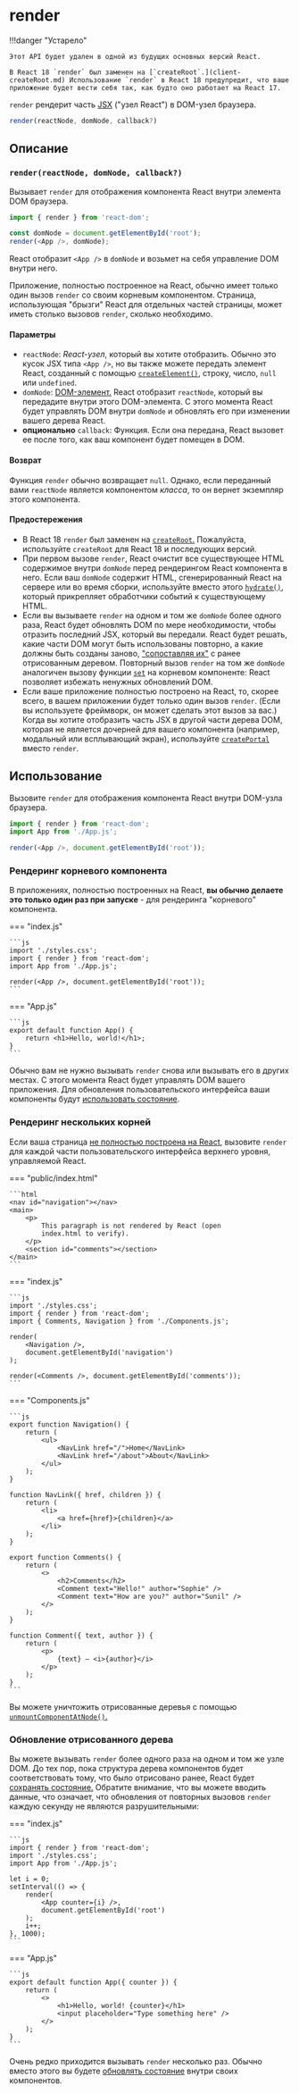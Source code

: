 # render

!!!danger "Устарело"

    Этот API будет удален в одной из будущих основных версий React.

    В React 18 `render` был заменен на [`createRoot`.](client-createRoot.md) Использование `render` в React 18 предупредит, что ваше приложение будет вести себя так, как будто оно работает на React 17.

`render` рендерит часть [JSX](../learn/writing-markup-with-jsx.md) ("узел React") в DOM-узел браузера.

```js
render(reactNode, domNode, callback?)
```

## Описание

### `render(reactNode, domNode, callback?)`

Вызывает `render` для отображения компонента React внутри элемента DOM браузера.

```js
import { render } from 'react-dom';

const domNode = document.getElementById('root');
render(<App />, domNode);
```

React отобразит `<App />` в `domNode` и возьмет на себя управление DOM внутри него.

Приложение, полностью построенное на React, обычно имеет только один вызов `render` со своим корневым компонентом. Страница, использующая "брызги" React для отдельных частей страницы, может иметь столько вызовов `render`, сколько необходимо.

#### Параметры

-   `reactNode`: _React-узел_, который вы хотите отобразить. Обычно это кусок JSX типа `<App />`, но вы также можете передать элемент React, созданный с помощью [`createElement()`](createElement.md), строку, число, `null` или `undefined`.
-   `domNode`: [DOM-элемент.](https://developer.mozilla.org/docs/Web/API/Element) React отобразит `reactNode`, который вы передадите внутри этого DOM-элемента. С этого момента React будет управлять DOM внутри `domNode` и обновлять его при изменении вашего дерева React.
-   **опционально** `callback`: Функция. Если она передана, React вызовет ее после того, как ваш компонент будет помещен в DOM.

#### Возврат

Функция `render` обычно возвращает `null`. Однако, если переданный вами `reactNode` является компонентом _класса_, то он вернет экземпляр этого компонента.

#### Предостережения

-   В React 18 `render` был заменен на [`createRoot`.](client-createRoot.md) Пожалуйста, используйте `createRoot` для React 18 и последующих версий.
-   При первом вызове `render`, React очистит все существующее HTML содержимое внутри `domNode` перед рендерингом React компонента в него. Если ваш `domNode` содержит HTML, сгенерированный React на сервере или во время сборки, используйте вместо этого [`hydrate()`](hydrate.md), который прикрепляет обработчики событий к существующему HTML.
-   Если вы вызываете `render` на одном и том же `domNode` более одного раза, React будет обновлять DOM по мере необходимости, чтобы отразить последний JSX, который вы передали. React будет решать, какие части DOM могут быть использованы повторно, а какие должны быть созданы заново, ["сопоставляя их"](../learn/preserving-and-resetting-state.md) с ранее отрисованным деревом. Повторный вызов `render` на том же `domNode` аналогичен вызову функции [`set`](useState.md#setstate) на корневом компоненте: React позволяет избежать ненужных обновлений DOM.
-   Если ваше приложение полностью построено на React, то, скорее всего, в вашем приложении будет только один вызов `render`. (Если вы используете фреймворк, он может сделать этот вызов за вас.) Когда вы хотите отобразить часть JSX в другой части дерева DOM, которая не является дочерней для вашего компонента (например, модальный или всплывающий экран), используйте [`createPortal`](createPortal.md) вместо `render`.

## Использование

Вызовите `render` для отображения компонента React внутри DOM-узла браузера.

```js
import { render } from 'react-dom';
import App from './App.js';

render(<App />, document.getElementById('root'));
```

### Рендеринг корневого компонента

В приложениях, полностью построенных на React, **вы обычно делаете это только один раз при запуске** - для рендеринга "корневого" компонента.

=== "index.js"

    ```js
    import './styles.css';
    import { render } from 'react-dom';
    import App from './App.js';

    render(<App />, document.getElementById('root'));
    ```

=== "App.js"

    ```js
    export default function App() {
    	return <h1>Hello, world!</h1>;
    }
    ```

Обычно вам не нужно вызывать `render` снова или вызывать его в других местах. С этого момента React будет управлять DOM вашего приложения. Для обновления пользовательского интерфейса ваши компоненты будут [использовать состояние](useState.md).

### Рендеринг нескольких корней

Если ваша страница [не полностью построена на React](../learn/add-react-to-an-existing-project.md#using-react-for-a-part-of-your-existing-page), вызовите `render` для каждой части пользовательского интерфейса верхнего уровня, управляемой React.

=== "public/index.html"

    ```html
    <nav id="navigation"></nav>
    <main>
    	<p>
    		This paragraph is not rendered by React (open
    		index.html to verify).
    	</p>
    	<section id="comments"></section>
    </main>
    ```

=== "index.js"

    ```js
    import './styles.css';
    import { render } from 'react-dom';
    import { Comments, Navigation } from './Components.js';

    render(
    	<Navigation />,
    	document.getElementById('navigation')
    );

    render(<Comments />, document.getElementById('comments'));
    ```

=== "Components.js"

    ```js
    export function Navigation() {
    	return (
    		<ul>
    			<NavLink href="/">Home</NavLink>
    			<NavLink href="/about">About</NavLink>
    		</ul>
    	);
    }

    function NavLink({ href, children }) {
    	return (
    		<li>
    			<a href={href}>{children}</a>
    		</li>
    	);
    }

    export function Comments() {
    	return (
    		<>
    			<h2>Comments</h2>
    			<Comment text="Hello!" author="Sophie" />
    			<Comment text="How are you?" author="Sunil" />
    		</>
    	);
    }

    function Comment({ text, author }) {
    	return (
    		<p>
    			{text} — <i>{author}</i>
    		</p>
    	);
    }
    ```

Вы можете уничтожить отрисованные деревья с помощью [`unmountComponentAtNode()`.](unmountComponentAtNode.md)

### Обновление отрисованного дерева

Вы можете вызывать `render` более одного раза на одном и том же узле DOM. До тех пор, пока структура дерева компонентов будет соответствовать тому, что было отрисовано ранее, React будет [сохранять состояние.](../learn/preserving-and-resetting-state.md) Обратите внимание, что вы можете вводить данные, что означает, что обновления от повторных вызовов `render` каждую секунду не являются разрушительными:

=== "index.js"

    ```js
    import { render } from 'react-dom';
    import './styles.css';
    import App from './App.js';

    let i = 0;
    setInterval(() => {
    	render(
    		<App counter={i} />,
    		document.getElementById('root')
    	);
    	i++;
    }, 1000);
    ```

=== "App.js"

    ```js
    export default function App({ counter }) {
    	return (
    		<>
    			<h1>Hello, world! {counter}</h1>
    			<input placeholder="Type something here" />
    		</>
    	);
    }
    ```

Очень редко приходится вызывать `render` несколько раз. Обычно вместо этого вы будете [обновлять состояние](useState.md) внутри своих компонентов.
